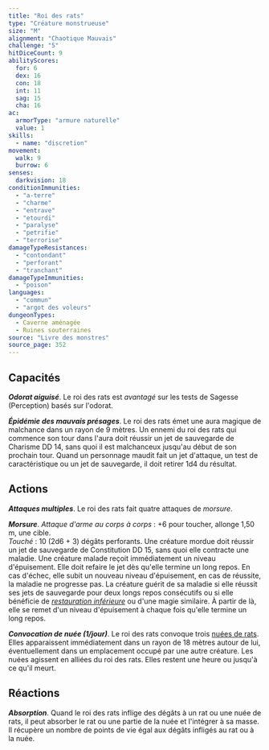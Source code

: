 ```yaml
---
title: "Roi des rats"
type: "Créature monstrueuse"
size: "M"
alignment: "Chaotique Mauvais"
challenge: "5"
hitDiceCount: 9
abilityScores:
  for: 6
  dex: 16
  con: 18
  int: 11
  sag: 15
  cha: 16
ac:
  armorType: "armure naturelle"
  value: 1
skills:
  - name: "discretion"
movement:
  walk: 9
  burrow: 6
senses:
  darkvision: 18
conditionImmunities:
  - "a-terre"
  - "charme"
  - "entrave"
  - "etourdi"
  - "paralyse"
  - "petrifie"
  - "terrorise"
damageTypeResistances:
  - "contondant"
  - "perforant"
  - "tranchant"
damageTypeImmunities:
  - "poison"
languages:
  - "commun"
  - "argot des voleurs"
dungeonTypes:
  - Caverne aménagée
  - Ruines souterraines
source: "Livre des monstres"
source_page: 352
---
```

## Capacités
_**Odorat aiguisé**_. Le roi des rats est _avantagé_ sur les tests de Sagesse (Perception) basés sur l'odorat.

_**Épidémie des mauvais présages**_. Le roi des rats émet une aura magique de malchance dans un rayon de 9 mètres. Un ennemi du roi des rats qui commence son tour dans l'aura doit réussir un jet de sauvegarde de Charisme DD 14, sans quoi il est malchanceux jusqu'au début de son prochain tour. Quand un personnage maudit fait un jet d'attaque, un test de caractéristique ou un jet de sauvegarde, il doit retirer 1d4 du résultat.

## Actions
_**Attaques multiples**_. Le roi des rats fait quatre attaques de _morsure_.

_**Morsure**_. _Attaque d'arme au corps à corps_ : +6 pour toucher, allonge 1,50 m, une cible.  
_Touché_ : 10 (2d6 + 3) dégâts perforants. Une créature mordue doit réussir un jet de sauvegarde de Constitution DD 15, sans quoi elle contracte une maladie. Une créature malade reçoit immédiatement un niveau d'épuisement. Elle doit refaire le jet dès qu'elle termine un long repos. En cas d'échec, elle subit un nouveau niveau d'épuisement, en cas de réussite, la maladie ne progresse pas. La créature guérit de sa maladie si elle réussit ses jets de sauvegarde pour deux longs repos consécutifs ou si elle bénéficie de [_restauration inférieure_](/grimoire/restauration-inferieure/) ou d'une magie similaire. À partir de là, elle se remet d'un niveau d'épuisement à chaque fois qu'elle termine un long repos.

_**Convocation de nuée (1/jour)**_. Le roi des rats convoque trois [nuées de rats](/bestiaire/nuee-de-rats/). Elles apparaissent immédiatement dans un rayon de 18 mètres autour de lui, éventuellement dans un emplacement occupé par une autre créature. Les nuées agissent en alliées du roi des rats. Elles restent une heure ou jusqu'à ce qu'il meurt.

## Réactions
_**Absorption**_. Quand le roi des rats inflige des dégâts à un rat ou une nuée de rats, il peut absorber le rat ou une partie de la nuée et l'intégrer à sa masse. Il récupère un nombre de points de vie égal aux dégâts infligés au rat ou à la nuée.
